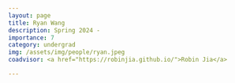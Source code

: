 ```yaml
---
layout: page
title: Ryan Wang
description: Spring 2024 - 
importance: 7
category: undergrad
img: /assets/img/people/ryan.jpeg
coadvisor: <a href="https://robinjia.github.io/">Robin Jia</a>

---
```


